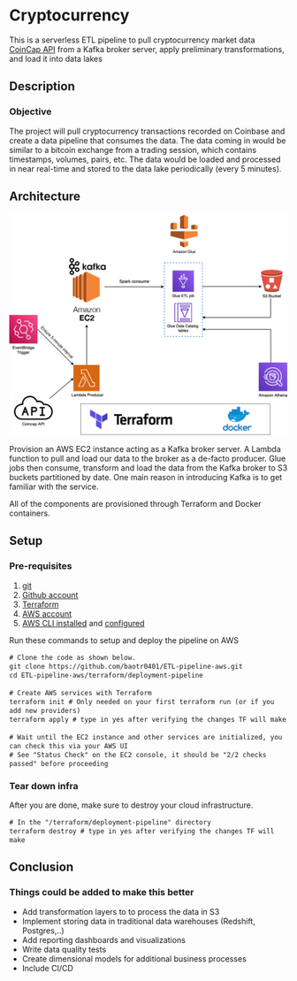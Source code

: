 # Cryptocurrency

This is a serverless ETL pipeline to pull cryptocurrency market data [CoinCap API](https://docs.coincap.io/) from a Kafka broker server, apply preliminary transformations, and load it into data lakes

## Description

### Objective

The project will pull cryptocurrency transactions recorded on Coinbase and create a data pipeline that consumes the data. The data coming in would be similar to a bitcoin exchange from a trading session, which contains timestamps, volumes, pairs, etc. The data would be loaded and processed in near real-time and stored to the data lake periodically (every 5 minutes). 

## Architecture

![Arch](assets/images/arch.png)

Provision an AWS EC2 instance acting as a Kafka broker server. A Lambda function to pull and load our data to the broker as a de-facto producer. Glue jobs then consume, transform and load the data from the Kafka broker to S3 buckets partitioned by date. One main reason in introducing Kafka is to get familiar with the service.

All of the components are provisioned through Terraform and Docker containers.
## Setup

### Pre-requisites

1. [git](https://git-scm.com/book/en/v2/Getting-Started-Installing-Git)
2. [Github account](https://github.com/)
3. [Terraform](https://learn.hashicorp.com/tutorials/terraform/install-cli) 
4. [AWS account](https://aws.amazon.com/) 
5. [AWS CLI installed](https://docs.aws.amazon.com/cli/latest/userguide/install-cliv2.html) and [configured](https://docs.aws.amazon.com/cli/latest/userguide/cli-chap-configure.html)

Run these commands to setup and deploy the pipeline on AWS

```shell
# Clone the code as shown below.
git clone https://github.com/baotr0401/ETL-pipeline-aws.git
cd ETL-pipeline-aws/terraform/deployment-pipeline

# Create AWS services with Terraform
terraform init # Only needed on your first terraform run (or if you add new providers)
terraform apply # type in yes after verifying the changes TF will make

# Wait until the EC2 instance and other services are initialized, you can check this via your AWS UI
# See "Status Check" on the EC2 console, it should be "2/2 checks passed" before proceeding

```
### Tear down infra

After you are done, make sure to destroy your cloud infrastructure.

```shell
# In the "/terraform/deployment-pipeline" directory
terraform destroy # type in yes after verifying the changes TF will make

```

## Conclusion

### Things could be added to make this better
- Add transformation layers to to process the data in S3 
- Implement storing data in traditional data warehouses (Redshift, Postgres,..)
- Add reporting dashboards and visualizations
- Write data quality tests
- Create dimensional models for additional business processes
- Include CI/CD